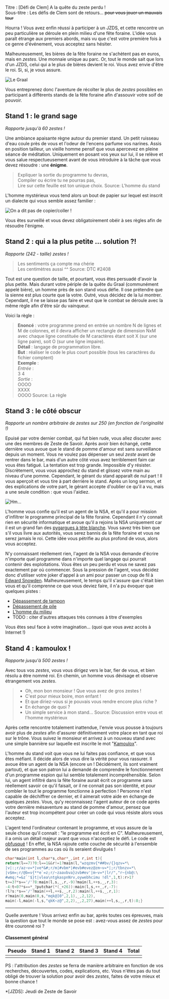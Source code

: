 Titre : [Défi de Clem] A la quête du zeste perdu !  
Sous-titre : Les défis de Clem sont de retours... ~~pour vous jouer un mauvais tour~~

Hourra ! Vous avez enfin réussi à participer à un JZDS, et cette rencontre un peu particulière se déroule en plein milieu d'une fête foraine. L'idée vous paraît étrange aux premiers abords, mais vu que c'est votre première fois à ce genre d'événement, vous acceptez sans hésiter.

Malheureusement, les bières de la fête foraine ne s'achètent pas en euros, mais en *zestes*. Une monnaie unique au parc. Or, tout le monde sait que lors d'un JZDS, celui qui a le plus de bières devient le roi. Vous avez envie d'être le roi. Si, si, je vous assure.

![Le Graal](https://pixabay.com/static/uploads/photo/2013/10/23/09/04/beer-199650_960_720.jpg)

Vous entreprenez donc l'aventure de récolter le plus de *zestes* possibles en participant à différents stands de la fête foraine afin d'assouvir votre soif de pouvoir.

## Stand 1 : le grand sage
*Rapporte jusqu'à 60 zestes !*

Une ambiance apaisante règne autour du premier stand. Un petit ruisseau d'eau coule près de vous et l'odeur de l'encens parfume vos narines. Assis en position tailleur, un vieille homme pensif que vous apercevez en pleine séance de méditation. Uniquement en posant vos yeux sur lui, il se relève et vous salue respectueusement avant de vous introduire à la tâche que vous devez résoudre : une **énigme**.

> Expliquer la sortie du programme tu devras,  
> Compiler ou écrire tu ne pourras pas,  
> Lire sur cette feuille est ton unique choix.
Source: L'homme du stand

L'homme mystérieux vous tend alors un bout de papier sur lequel est inscrit un dialecte qui vous semble assez familier :

![On a dit pas de copier/coller !](https://raw.githubusercontent.com/napnac/zds-prog/master/puzzles/original_post/code_stand1.png)

Vous êtes surveillé et vous devez obligatoirement obéir à ses règles afin de résoudre l'énigme.

## Stand 2 : qui a la plus petite ... solution ?!
*Rapporte (242 - taille) zestes !*

> <Adam> Les sentiments ça compte ma chérie  
> <Cassandra> Les centimètres aussi ^^
Source: DTC #2408

Tout est une question de taille, et pourtant, vous êtes persuadé d'avoir la plus petite. Mais durant votre périple de la quête du Graal (communément appelé bière), un homme près de son stand vous défie. Il ose prétendre que la sienne est plus courte que la votre. Outré, vous décidez de la lui montrer. Cependant, il ne se laisse pas faire et veut que le combat se déroule avec la même règle afin d'être sûr du vainqueur.

Voici la règle :

> **Enoncé** : votre programme prend en entrée un nombre N de lignes et M de colonnes, et il devra afficher un rectangle de dimension NxM avec chaque ligne constituée de M caractères étant soit X (sur une ligne paire), soit O (sur une ligne impaire).  
> **Détail** : langage de programmation libre.  
> **But** : réaliser le code le plus court possible (tous les caractères du fichier comptent)  
> **Exemple** :  
> *Entrée* :  
> 3 4  
> *Sortie* :  
> OOOO  
> XXXX  
> OOOO
Source: La règle

## Stand 3 : le côté obscur
*Rapporte un nombre arbitraire de zestes sur 250 (en fonction de l'originalité !)*

Epuisé par votre dernier combat, qui fut bien rude, vous allez discuter avec une des membres de Zeste de Savoir. Après avoir bien échangé, cette dernière vous avoue que le stand de pomme d'amour est sans surveillance depuis un moment. Vous ne voulez pas dépenser un seul *zeste* avant de rentrer dans le bar, mais d'un autre côté vous avez terriblement faim car vous êtes fatigué. La tentation est trop grande. Impossible d'y résister. Discrètement, vous vous approchez du stand et glissez votre main au niveau d'une pomme. Cependant, le gérant du stand apparaît de nul part ! Il vous aperçoit et vous tire à part derrière le stand. Après un long sermon, et des explications de votre part, le gérant accepte d'oublier ce qu'il a vu, mais a une seule condition : que vous l'aidiez.

![Hm...](https://pixabay.com/static/uploads/photo/2015/12/12/14/01/love-apples-1089524_960_720.jpg)

L'homme vous confie qu'il est un agent de la NSA, et qu'il a pour mission d'infiltrer le programme principal de la fête foraine. Cependant il n'y connait rien en sécurité informatique et avoue qu'il a rejoins la NSA uniquement car il est un grand fan des [pygargues à tête blanche](https://fr.wikipedia.org/wiki/Pygargue_%C3%A0_t%C3%AAte_blanche). Vous savez très bien que s'il vous livre aux autorités, vous serez bannis de la fête foraine et vous ne serez jamais le roi. Cette idée vous pétrifie au plus profond de vous, alors vous acceptez.

N'y connaissant réellement rien, l'agent de la NSA vous demande d'écrire n'importe quel programme dans n'importe quel langage qui pourrait contenir des exploitations. Vous êtes un peu perdu et vous ne savez pas exactement par où commencer. Sous la pression de l'agent, vous décidez donc d'utiliser votre joker d'appel à un ami pour passer un coup de fil à [Edward Snowden](https://fr.wikipedia.org/wiki/Edward_Snowden). Malheureusement, le temps qu'il s'assure que c'était bien vous et qu'il comprenne ce que vous deviez faire, il n'a pu évoquer que quelques pistes :

- [Dépassement de tampon](https://fr.wikipedia.org/wiki/D%C3%A9passement_de_tampon)
- [Dépassement de pile](https://fr.wikipedia.org/wiki/D%C3%A9passement_de_pile)
- [L'homme du milieu](https://fr.wikipedia.org/wiki/Attaque_de_l'homme_du_milieu)
- TODO : citer d'autres attaques très connues à titre d'exemples

Vous êtes seul face à votre imagination... (quoi que vous avez accès à Internet !)

## Stand 4 : kamoulox !
*Rapporte jusqu'à 500 zestes !*

Avec tous vos *zestes*, vous vous dirigez vers le bar, fier de vous, et bien résolu a être nommé roi. En chemin, un homme vous dévisage et observe étrangement vos *zestes*.

> - Oh, mon bon monsieur ! Que vous avez de gros zestes !
> - C'est pour mieux boire, mon enfant !
> - Et que diriez-vous si je pouvais vous rendre encore plus riche ?
> - En échange de quoi ?
> - Un simple service à mon stand...
Source: Discussion entre vous et l'homme mystérieux

Après cette rencontre totalement inattendue, l'envie vous pousse à toujours avoir plus de *zestes* afin d'assurer définitivement votre place en tant que roi sur le trône. Vous suivez le monsieur et arrivez à un nouveau stand avec une simple bannière sur laquelle est inscrite le mot "[Kamoulox](https://fr.wikipedia.org/wiki/Kamoulox)".

L'homme du stand voit que vous ne lui faites pas confiance, et que vous êtes méfiant. Il décide alors de vous dire la vérité pour vous rassurer. Il avoue être un agent de la NSA (encore un ! Décidément, ils sont vraiment partout), et que son patron lui a demandé de comprendre le fonctionnement d'un programme espion qui lui semble totalement incompréhensible. Selon lui, un agent infiltré dans la fête foraine aurait écrit ce programme sans réellement savoir ce qu'il faisait, or il ne connait pas son identité, et pour combler le tout le programme fonctionne à perfection ! Personne n'est capable de déchiffrer ce dernier, et il aimerait votre aide en échange de quelques *zestes*. Vous, qu'y reconnaissez l'agent auteur de ce code après votre dernière mésaventure au stand de pomme d'amour, pensez que l'auteur est trop incompétent pour créer un code qui vous résiste alors vous acceptez.

L'agent tend l'ordinateur contenant le programme, et vous assure de la seule chose qu'il connait : "le programme est écrit en C". Malheureusement, il a omis un détail majeur avant que vous n'acceptiez le défi. Le code est [obfusqué](http://cyberzoide.developpez.com/securite/obfuscation/) ! En effet, la NSA rajoute cette couche de sécurité à l'ensemble de ses programmes au cas où ils seraient divulgués !

```c
char*main(int l,char*s,char*_,int r,int t){
return(l==7)?0:l==1&&r!=1?main(l,"wzqzmv{*##bv/{}qzv=*\
|v|:;r/az~v=*|ve*&#;r/m|#vbm*|#evb#evez@zm~v=*|;r/tbnzv=*\
|v$m=;r/@b=v{**e`=z;r/~zaavbva}zvb#ev'|m~v=*|lr/","r~{nb@:\
#wmq;*=&z`'$}t|vlea\ntgkaspnNrv,oywebhcimu !dl",1,t):r>1?
t>=3?*s=='/'?8:main(l,s,_,r,-9)?main(l,++s,_,r,3):
-4:t<0?*s==*_?putchar(*(_+26)):main(l,s,++_,r,-7):
!l?s:*s=='/'?main(++l,++s,_,r,2):main(l,++s,_,r,1):
r?main(0,main(0,s,"mqk@]0",2,1),_,2,12),
main(-l,main(-l,s,"qkK~z@",2,2),_,2,27),main(++l,s,_,r,t):8;}
```

---

Quelle aventure ! Vous arrivez enfin au bar, après toutes ces épreuves, mais la question que tout le monde se pose est : avez-vous assez de *zestes* pour être couronné roi ?

#### Classement général

| Pseudo | Stand 1 | Stand 2 | Stand 3 | Stand 4 | Total |
| ------ | ------- | ------- | ------- | ------- | ----- |
| | | | | |

PS : l'attribution des *zestes* se ferra de manière arbitraire en fonction de vos recherches, découvertes, codes, explications, etc. Vous n'êtes pas du tout obligé de trouver la solution pour avoir des *zestes*, faites de votre mieux et bonne chance !

*[JZDS]: Jeudi de Zeste de Savoir
